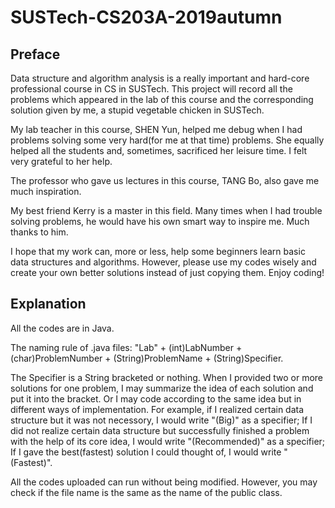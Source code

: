 # SUSTech-CS203A-2019autumn
## Preface
Data structure and algorithm analysis is a really important and hard-core professional course in CS in SUSTech. This project will record all the problems which appeared in the lab of this course and the corresponding solution given by me, a stupid vegetable chicken in SUSTech.  

My lab teacher in this course, SHEN Yun, helped me debug when I had problems solving some very hard(for me at that time) problems. She equally helped all the students and, sometimes, sacrificed her leisure time. I felt very grateful to her help.  

The professor who gave us lectures in this course, TANG Bo, also gave me much inspiration.  

My best friend Kerry is a master in this field. Many times when I had trouble solving problems, he would have his own smart way to inspire me. Much thanks to him.  

I hope that my work can, more or less, help some beginners learn basic data structures and algorithms. However, please use my codes wisely and create your own better solutions instead of just copying them. Enjoy coding!  
## Explanation
All the codes are in Java.


The naming rule of .java files: "Lab" + (int)LabNumber + (char)ProblemNumber + (String)ProblemName + (String)Specifier.

  The Specifier is a String bracketed or nothing. When I provided two or more solutions for one problem, I may summarize the idea of each solution and put it into the bracket. Or I may code according to the same idea but in different ways of implementation. For example, if I realized certain data structure but it was not necessory, I would write "(Big)" as a specifier; If I did not realize certain data structure but successfully finished a problem with the help of its core idea, I would write "(Recommended)" as a specifier; If I gave the best(fastest) solution I could thought of, I would write "(Fastest)".

All the codes uploaded can run without being modified. However, you may check if the file name is the same as the name of the public class.
  


